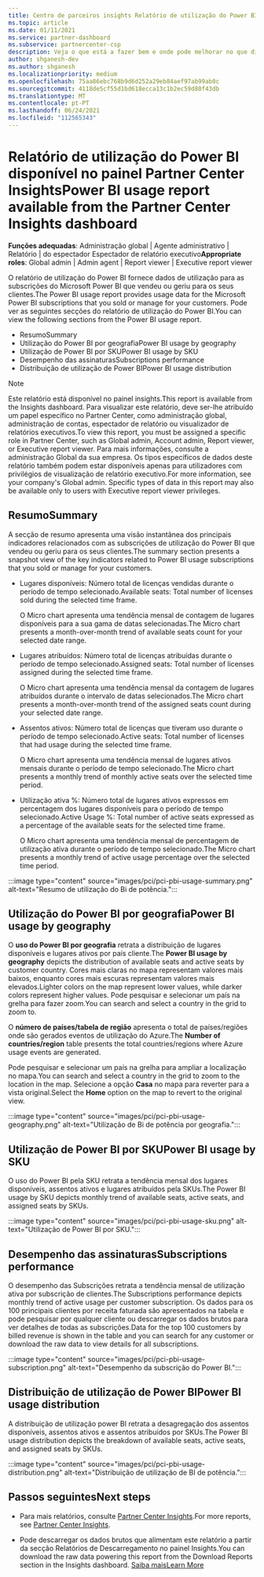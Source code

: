 ```yaml
---
title: Centro de parceiros insights Relatório de utilização do Power BI
ms.topic: article
ms.date: 01/11/2021
ms.service: partner-dashboard
ms.subservice: partnercenter-csp
description: Veja o que está a fazer bem e onde pode melhorar no que diz respeito ao uso de subscrições power bi que vende ou gere para os seus clientes.
author: shganesh-dev
ms.author: shganesh
ms.localizationpriority: medium
ms.openlocfilehash: 75aa86ebc768b9d6d252a29eb84aef97ab99ab0c
ms.sourcegitcommit: 4118de5cf55d1bd618ecca13c1b2ec59d80f43db
ms.translationtype: MT
ms.contentlocale: pt-PT
ms.lasthandoff: 06/24/2021
ms.locfileid: "112565343"
---
```

# <a name="power-bi-usage-report-available-from-the-partner-center-insights-dashboard"></a><span data-ttu-id="a47b2-103">Relatório de utilização do Power BI disponível no painel Partner Center Insights</span><span class="sxs-lookup"><span data-stu-id="a47b2-103">Power BI usage report available from the Partner Center Insights dashboard</span></span>

<span data-ttu-id="a47b2-104">**Funções adequadas**: Administração global | Agente administrativo | Relatório | do espectador Espectador de relatório executivo</span><span class="sxs-lookup"><span data-stu-id="a47b2-104">**Appropriate roles**: Global admin | Admin agent | Report viewer | Executive report viewer</span></span>

<span data-ttu-id="a47b2-105">O relatório de utilização do Power BI fornece dados de utilização para as subscrições do Microsoft Power BI que vendeu ou geriu para os seus clientes.</span><span class="sxs-lookup"><span data-stu-id="a47b2-105">The Power BI usage report provides usage data for the Microsoft Power BI subscriptions that you sold or manage for your customers.</span></span> <span data-ttu-id="a47b2-106">Pode ver as seguintes secções do relatório de utilização do Power BI.</span><span class="sxs-lookup"><span data-stu-id="a47b2-106">You can view the following sections from the Power BI usage report.</span></span>

- <span data-ttu-id="a47b2-107">Resumo</span><span class="sxs-lookup"><span data-stu-id="a47b2-107">Summary</span></span>
- <span data-ttu-id="a47b2-108">Utilização do Power BI por geografia</span><span class="sxs-lookup"><span data-stu-id="a47b2-108">Power BI usage by geography</span></span>
- <span data-ttu-id="a47b2-109">Utilização de Power BI por SKU</span><span class="sxs-lookup"><span data-stu-id="a47b2-109">Power BI usage by SKU</span></span>
- <span data-ttu-id="a47b2-110">Desempenho das assinaturas</span><span class="sxs-lookup"><span data-stu-id="a47b2-110">Subscriptions performance</span></span>
- <span data-ttu-id="a47b2-111">Distribuição de utilização de Power BI</span><span class="sxs-lookup"><span data-stu-id="a47b2-111">Power BI usage distribution</span></span>

 > [!NOTE]
 > <span data-ttu-id="a47b2-112">Este relatório está disponível no painel insights.</span><span class="sxs-lookup"><span data-stu-id="a47b2-112">This report is available from the Insights dashboard.</span></span> <span data-ttu-id="a47b2-113">Para visualizar este relatório, deve ser-lhe atribuído um papel específico no Partner Center, como administração global, administração de contas, espectador de relatório ou visualizador de relatórios executivos.</span><span class="sxs-lookup"><span data-stu-id="a47b2-113">To view this report, you must be assigned a specific role in Partner Center, such as Global admin, Account admin, Report viewer, or Executive report viewer.</span></span> <span data-ttu-id="a47b2-114">Para mais informações, consulte a administração Global da sua empresa. Os tipos específicos de dados deste relatório também podem estar disponíveis apenas para utilizadores com privilégios de visualização de relatório executivo.</span><span class="sxs-lookup"><span data-stu-id="a47b2-114">For more information, see your company's Global admin. Specific types of data in this report may also be available only to users with Executive report viewer privileges.</span></span>

## <a name="summary"></a><span data-ttu-id="a47b2-115">Resumo</span><span class="sxs-lookup"><span data-stu-id="a47b2-115">Summary</span></span>

<span data-ttu-id="a47b2-116">A secção de resumo apresenta uma visão instantânea dos principais indicadores relacionados com as subscrições de utilização do Power BI que vendeu ou geriu para os seus clientes.</span><span class="sxs-lookup"><span data-stu-id="a47b2-116">The summary section presents a snapshot view of the key indicators related to Power BI usage subscriptions that you sold or manage for your customers.</span></span> 

- <span data-ttu-id="a47b2-117">Lugares disponíveis: Número total de licenças vendidas durante o período de tempo selecionado.</span><span class="sxs-lookup"><span data-stu-id="a47b2-117">Available seats: Total number of licenses sold during the selected time frame.</span></span>

   <span data-ttu-id="a47b2-118">O Micro chart apresenta uma tendência mensal de contagem de lugares disponíveis para a sua gama de datas selecionadas.</span><span class="sxs-lookup"><span data-stu-id="a47b2-118">The Micro chart presents a month-over-month trend of available seats count for your selected date range.</span></span>

- <span data-ttu-id="a47b2-119">Lugares atribuídos: Número total de licenças atribuídas durante o período de tempo selecionado.</span><span class="sxs-lookup"><span data-stu-id="a47b2-119">Assigned seats: Total number of licenses assigned during the selected time frame.</span></span>

   <span data-ttu-id="a47b2-120">O Micro chart apresenta uma tendência mensal da contagem de lugares atribuídos durante o intervalo de datas selecionados.</span><span class="sxs-lookup"><span data-stu-id="a47b2-120">The Micro chart presents a month-over-month trend of the assigned seats count during your selected date range.</span></span>

- <span data-ttu-id="a47b2-121">Assentos ativos: Número total de licenças que tiveram uso durante o período de tempo selecionado.</span><span class="sxs-lookup"><span data-stu-id="a47b2-121">Active seats: Total number of licenses that had usage during the selected time frame.</span></span> 

   <span data-ttu-id="a47b2-122">O Micro chart apresenta uma tendência mensal de lugares ativos mensais durante o período de tempo selecionado.</span><span class="sxs-lookup"><span data-stu-id="a47b2-122">The Micro chart presents a monthly trend of monthly active seats over the selected time period.</span></span>

- <span data-ttu-id="a47b2-123">Utilização ativa %: Número total de lugares ativos expressos em percentagem dos lugares disponíveis para o período de tempo selecionado.</span><span class="sxs-lookup"><span data-stu-id="a47b2-123">Active Usage %: Total number of active seats expressed as a percentage of the available seats for the selected time frame.</span></span> 

   <span data-ttu-id="a47b2-124">O Micro chart apresenta uma tendência mensal de percentagem de utilização ativa durante o período de tempo selecionado.</span><span class="sxs-lookup"><span data-stu-id="a47b2-124">The Micro chart presents a monthly trend of active usage percentage over the selected time period.</span></span>

:::image type="content" source="images/pci/pci-pbi-usage-summary.png" alt-text="Resumo de utilização do Bi de potência.":::

## <a name="power-bi-usage-by-geography"></a><span data-ttu-id="a47b2-126">Utilização do Power BI por geografia</span><span class="sxs-lookup"><span data-stu-id="a47b2-126">Power BI usage by geography</span></span>

<span data-ttu-id="a47b2-127">O **uso do Power BI por geografia** retrata a distribuição de lugares disponíveis e lugares ativos por país cliente.</span><span class="sxs-lookup"><span data-stu-id="a47b2-127">The **Power BI usage by geography** depicts the distribution of available seats and active seats by customer country.</span></span> <span data-ttu-id="a47b2-128">Cores mais claras no mapa representam valores mais baixos, enquanto cores mais escuras representam valores mais elevados.</span><span class="sxs-lookup"><span data-stu-id="a47b2-128">Lighter colors on the map represent lower values, while darker colors represent higher values.</span></span> <span data-ttu-id="a47b2-129">Pode pesquisar e selecionar um país na grelha para fazer zoom.</span><span class="sxs-lookup"><span data-stu-id="a47b2-129">You can search and select a country in the grid to zoom to.</span></span>

<span data-ttu-id="a47b2-130">O **número de países/tabela de região** apresenta o total de países/regiões onde são gerados eventos de utilização do Azure.</span><span class="sxs-lookup"><span data-stu-id="a47b2-130">The **Number of countries/region** table presents the total countries/regions where Azure usage events are generated.</span></span>

<span data-ttu-id="a47b2-131">Pode pesquisar e selecionar um país na grelha para ampliar a localização no mapa.</span><span class="sxs-lookup"><span data-stu-id="a47b2-131">You can search and select a country in the grid to zoom to the location in the map.</span></span> <span data-ttu-id="a47b2-132">Selecione a opção **Casa** no mapa para reverter para a vista original.</span><span class="sxs-lookup"><span data-stu-id="a47b2-132">Select the **Home** option on the map to revert to the original view.</span></span>

:::image type="content" source="images/pci/pci-pbi-usage-geography.png" alt-text="Utilização de Bi de potência por geografia.":::

## <a name="power-bi-usage-by-sku"></a><span data-ttu-id="a47b2-134">Utilização de Power BI por SKU</span><span class="sxs-lookup"><span data-stu-id="a47b2-134">Power BI usage by SKU</span></span>

<span data-ttu-id="a47b2-135">O uso do Power BI pela SKU retrata a tendência mensal dos lugares disponíveis, assentos ativos e lugares atribuídos pela SKUs.</span><span class="sxs-lookup"><span data-stu-id="a47b2-135">The Power BI usage by SKU depicts monthly trend of available seats, active seats, and assigned seats by SKUs.</span></span>

:::image type="content" source="images/pci/pci-pbi-usage-sku.png" alt-text="Utilização de Power BI por SKU.":::

## <a name="subscriptions-performance"></a><span data-ttu-id="a47b2-137">Desempenho das assinaturas</span><span class="sxs-lookup"><span data-stu-id="a47b2-137">Subscriptions performance</span></span>

<span data-ttu-id="a47b2-138">O desempenho das Subscrições retrata a tendência mensal de utilização ativa por subscrição de clientes.</span><span class="sxs-lookup"><span data-stu-id="a47b2-138">The Subscriptions performance depicts monthly trend of active usage per customer subscription.</span></span> <span data-ttu-id="a47b2-139">Os dados para os 100 principais clientes por receita faturada são apresentados na tabela e pode pesquisar por qualquer cliente ou descarregar os dados brutos para ver detalhes de todas as subscrições.</span><span class="sxs-lookup"><span data-stu-id="a47b2-139">Data for the top 100 customers by billed revenue is shown in the table and you can search for any customer or download the raw data to view details for all subscriptions.</span></span>

:::image type="content" source="images/pci/pci-pbi-usage-subscription.png" alt-text="Desempenho da subscrição do Power BI.":::

## <a name="power-bi-usage-distribution"></a><span data-ttu-id="a47b2-141">Distribuição de utilização de Power BI</span><span class="sxs-lookup"><span data-stu-id="a47b2-141">Power BI usage distribution</span></span>

<span data-ttu-id="a47b2-142">A distribuição de utilização power BI retrata a desagregação dos assentos disponíveis, assentos ativos e assentos atribuídos por SKUs.</span><span class="sxs-lookup"><span data-stu-id="a47b2-142">The Power BI usage distribution depicts the breakdown of available seats, active seats, and assigned seats by SKUs.</span></span>

:::image type="content" source="images/pci/pci-pbi-usage-distribution.png" alt-text="Distribuição de utilização de BI de potência.":::

## <a name="next-steps"></a><span data-ttu-id="a47b2-144">Passos seguintes</span><span class="sxs-lookup"><span data-stu-id="a47b2-144">Next steps</span></span>

- <span data-ttu-id="a47b2-145">Para mais relatórios, consulte [Partner Center Insights](partner-center-insights.md).</span><span class="sxs-lookup"><span data-stu-id="a47b2-145">For more reports, see [Partner Center Insights](partner-center-insights.md).</span></span>

- <span data-ttu-id="a47b2-146">Pode descarregar os dados brutos que alimentam este relatório a partir da secção Relatórios de Descarregamento no painel Insights.</span><span class="sxs-lookup"><span data-stu-id="a47b2-146">You can download the raw data powering this report from the Download Reports section in the Insights dashboard.</span></span> [<span data-ttu-id="a47b2-147">Saiba mais</span><span class="sxs-lookup"><span data-stu-id="a47b2-147">Learn More</span></span>](pci-download-reports.md) 
